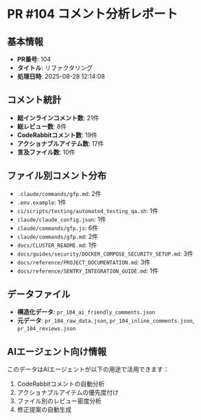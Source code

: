 # PR #104 コメント分析レポート

## 基本情報
- **PR番号**: 104
- **タイトル**: リファクタリング
- **処理日時**: 2025-08-28 12:14:08

## コメント統計
- **総インラインコメント数**: 21件
- **総レビュー数**: 8件
- **CodeRabbitコメント数**: 19件
- **アクショナブルアイテム数**: 17件
- **言及ファイル数**: 10件

## ファイル別コメント分布
- `.claude/commands/gfp.md`: 2件
- `.env.example`: 1件
- `ci/scripts/testing/automated_testing_qa.sh`: 1件
- `claude/claude_config.json`: 1件
- `claude/commands/gfp.js`: 6件
- `claude/commands/gfp.md`: 2件
- `docs/CLUSTER_README.md`: 1件
- `docs/guides/security/DOCKER_COMPOSE_SECURITY_SETUP.md`: 3件
- `docs/reference/PROJECT_DOCUMENTATION.md`: 3件
- `docs/reference/SENTRY_INTEGRATION_GUIDE.md`: 1件

## データファイル
- **構造化データ**: `pr_104_ai_friendly_comments.json`
- **元データ**: `pr_104_raw_data.json`, `pr_104_inline_comments.json`, `pr_104_reviews.json`

## AIエージェント向け情報
このデータはAIエージェントが以下の用途で活用できます：
1. CodeRabbitコメントの自動分析
2. アクショナブルアイテムの優先度付け
3. ファイル別のレビュー密度分析
4. 修正提案の自動生成
